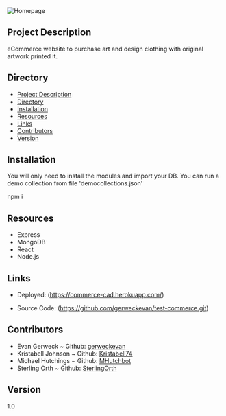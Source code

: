 <img src = ".\client\public\images\Homepage.png" alt="Homepage">

## Project Description

eCommerce website to purchase art and design clothing with original artwork printed it.

## Directory

- [Project Description](#project-description)
- [Directory](#directory)
- [Installation](#installation)
- [Resources](#resources)
- [Links](#links)
- [Contributors](#contributors)
- [Version](#version)

## Installation

You will only need to install the modules and import your DB.
You can run a demo collection from file 'democollections.json'

npm i

## Resources

- Express
- MongoDB
- React
- Node.js

## Links

- Deployed: (https://commerce-cad.herokuapp.com/)

- Source Code: (https://github.com/gerweckevan/test-commerce.git)

## Contributors

- Evan Gerweck ~ Github: [gerweckevan](https://github.com/gerweckevan)
- Kristabell Johnson ~ Github: [Kristabell74](https://github.com/kristabell74)
- Michael Hutchings ~ Github: [MHutchbot](https://github.com/mhutchbot)
- Sterling Orth ~ Github: [SterlingOrth](https://github.com/sterlingorth)

## Version

1.0